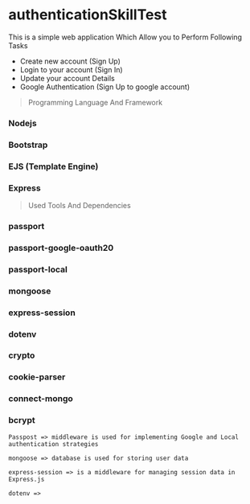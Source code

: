 # authenticationSkillTest
This is a simple web application Which Allow you to Perform Following Tasks
* Create new account (Sign Up) 
* Login to your account (Sign In)
* Update your account Details
* Google Authentication (Sign Up to google account)

> Programming Language And Framework
### Nodejs
### Bootstrap
### EJS (Template Engine)
### Express

> Used Tools And Dependencies
### passport
### passport-google-oauth20
### passport-local
### mongoose
### express-session
### dotenv
### crypto
### cookie-parser
### connect-mongo
### bcrypt

`Passpost => middleware is used for implementing Google and Local authentication strategies`

`mongoose => database is used for storing user data`

`express-session => is a middleware for managing session data in Express.js`

`dotenv => `

